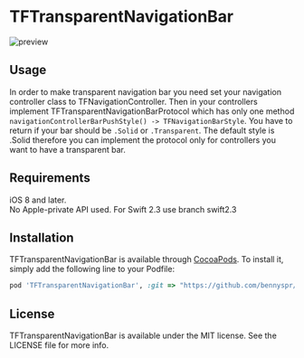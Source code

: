 # TFTransparentNavigationBar

![preview](https://github.com/thefuntasty/TFTransparentNavigationBar/blob/master/Example/TFTransparentNavigationBar/preview.gif)

## Usage

In order to make transparent navigation bar you need set your navigation controller class to TFNavigationController. Then in your controllers implement TFTransparentNavigationBarProtocol which has only one method `navigationControllerBarPushStyle() -> TFNavigationBarStyle`. You have to return if your bar should be `.Solid` or `.Transparent`. The default style is .Solid therefore you can implement the protocol only for controllers you want to have a transparent bar. 

## Requirements

iOS 8 and later. <br />
No Apple-private API used.
For Swift 2.3 use branch swift2.3

## Installation

TFTransparentNavigationBar is available through [CocoaPods](http://cocoapods.org). 
To install it, simply add the following line to your Podfile:

```ruby
pod 'TFTransparentNavigationBar', :git => "https://github.com/bennyspr/TFTransparentNavigationBar.git", :branch => 'swift2.3'
```

## License

TFTransparentNavigationBar is available under the MIT license. See the LICENSE file for more info.
